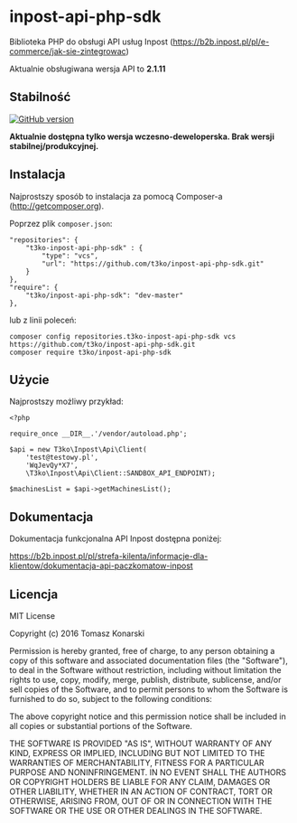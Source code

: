 # inpost-api-php-sdk

Biblioteka PHP do obsługi API usług Inpost (https://b2b.inpost.pl/pl/e-commerce/jak-sie-zintegrowac)

Aktualnie obsługiwana wersja API to **2.1.11**
## Stabilność
[![GitHub version](https://badge.fury.io/gh/t3ko%2Finpost-api-php-sdk.svg)](https://badge.fury.io/gh/t3ko%2Finpost-api-php-sdk)

**Aktualnie dostępna tylko wersja wczesno-deweloperska. Brak wersji stabilnej/produkcyjnej.**

## Instalacja
Najprostszy sposób to instalacja za pomocą Composer-a (http://getcomposer.org).

Poprzez plik `composer.json`:
```
"repositories": {
    "t3ko-inpost-api-php-sdk" : {
        "type": "vcs",
        "url": "https://github.com/t3ko/inpost-api-php-sdk.git"
    }
},
"require": {
    "t3ko/inpost-api-php-sdk": "dev-master"
},
```
lub z linii poleceń:
```
composer config repositories.t3ko-inpost-api-php-sdk vcs https://github.com/t3ko/inpost-api-php-sdk.git
composer require t3ko/inpost-api-php-sdk
```

## Użycie

Najprostszy możliwy przykład:
```
<?php

require_once __DIR__.'/vendor/autoload.php';

$api = new T3ko\Inpost\Api\Client(
    'test@testowy.pl',
    'WqJevQy*X7',
    \T3ko\Inpost\Api\Client::SANDBOX_API_ENDPOINT);

$machinesList = $api->getMachinesList();

```

## Dokumentacja
Dokumentacja funkcjonalna API Inpost dostępna poniżej:

https://b2b.inpost.pl/pl/strefa-kilenta/informacje-dla-klientow/dokumentacja-api-paczkomatow-inpost

## Licencja

MIT License

Copyright (c) 2016 Tomasz Konarski

Permission is hereby granted, free of charge, to any person obtaining a copy
of this software and associated documentation files (the "Software"), to deal
in the Software without restriction, including without limitation the rights
to use, copy, modify, merge, publish, distribute, sublicense, and/or sell
copies of the Software, and to permit persons to whom the Software is
furnished to do so, subject to the following conditions:

The above copyright notice and this permission notice shall be included in all
copies or substantial portions of the Software.

THE SOFTWARE IS PROVIDED "AS IS", WITHOUT WARRANTY OF ANY KIND, EXPRESS OR
IMPLIED, INCLUDING BUT NOT LIMITED TO THE WARRANTIES OF MERCHANTABILITY,
FITNESS FOR A PARTICULAR PURPOSE AND NONINFRINGEMENT. IN NO EVENT SHALL THE
AUTHORS OR COPYRIGHT HOLDERS BE LIABLE FOR ANY CLAIM, DAMAGES OR OTHER
LIABILITY, WHETHER IN AN ACTION OF CONTRACT, TORT OR OTHERWISE, ARISING FROM,
OUT OF OR IN CONNECTION WITH THE SOFTWARE OR THE USE OR OTHER DEALINGS IN THE
SOFTWARE.